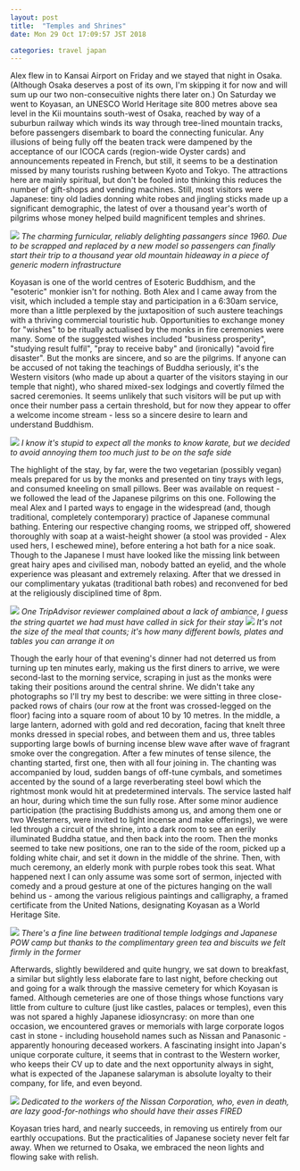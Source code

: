 ```yaml
---
layout: post
title:  "Temples and Shrines"
date: Mon 29 Oct 17:09:57 JST 2018

categories: travel japan
---
```


Alex flew in to Kansai Airport on Friday and we stayed that night in Osaka. (Although Osaka deserves a post of its own, I'm skipping it for now and will sum up our two non-consecuitive nights there later on.) On Saturday we went to Koyasan, an UNESCO World Heritage site 800 metres above sea level in the Kii mountains south-west of Osaka, reached by way of a suburbun railway which winds its way through tree-lined mountain tracks, before passengers disembark to board the connecting funicular. Any illusions of being fully off the beaten track were dampened by the acceptance of our ICOCA cards (region-wide Oyster cards) and announcements repeated in French, but still, it seems to be a destination missed by many tourists rushing between Kyoto and Tokyo. The attractions here are mainly spiritual, but don't be fooled into thinking this reduces the number of gift-shops and vending machines. Still, most visitors were Japanese: tiny old ladies donning white robes and jingling sticks made up a significant demographic, the latest of over a thousand year's worth of pilgrims whose money helped build magnificent temples and shrines.

![](/assets/20181027_143113.jpg)
*The charming furnicular, reliably delighting passangers since 1960. Due to be scrapped and replaced by a new model so passengers can finally start their trip to a thousand year old mountain hideaway in a piece of generic modern infrastructure*

Koyasan is one of the world centres of Esoteric Buddhism, and the "esoteric" monkier isn't for nothing. Both Alex and I came away from the visit, which included a temple stay and participation in a 6:30am service, more than a little perplexed by the juxtaposition of such austere teachings with a thriving commercial touristic hub. Opportunities to exchange money for "wishes" to be ritually actualised by the monks in fire ceremonies were many. Some of the suggested wishes included "business prosperity", "studying result fulfil", "pray to receive baby" and (ironically) "avoid fire disaster". But the monks are sincere, and so are the pilgrims. If anyone can be accused of not taking the teachings of Buddha seriously, it's the Western visitors (who made up about a quarter of the visitors staying in our temple that night), who shared mixed-sex lodgings and covertly filmed the sacred ceremonies. It seems unlikely that such visitors will be put up with once their number pass a certain threshold, but for now they appear to offer a welcome income stream - less so a sincere desire to learn and understand Buddhism.

![](/assets/20181027_151905.jpg)
*I know it's stupid to expect all the monks to know karate, but we decided to avoid annoying them too much just to be on the safe side*

The highlight of the stay, by far, were the two vegetarian (possibly vegan) meals prepared for us by the monks and presented on tiny trays with legs, and consumed kneeling on small pillows. Beer was available on request - we followed the lead of the Japanese pilgrims on this one. Following the meal Alex and I parted ways to engage in the widespread (and, though traditional, completely contemporary) practice of Japanese communal bathing. Entering our respective changing rooms, we stripped off, showered thoroughly with soap at a waist-height shower (a stool was provided - Alex used hers, I eschewed mine), before entering a hot bath for a nice soak. Though to the Japanese I must have looked like the missing link between great hairy apes and civilised man, nobody batted an eyelid, and the whole experience was pleasant and extremely relaxing. After that we dressed in our complimentary yukatas (traditional bath robes) and reconvened for bed at the religiously disciplined time of 8pm.

![](/assets/DSC_2271.JPG)
*One TripAdvisor reviewer complained about a lack of ambiance, I guess the string quartet we had must have called in sick for their stay*
![](/assets/DSC_2270.JPG)
*It's not the size of the meal that counts; it's how many different bowls, plates and tables you can arrange it on*

Though the early hour of that evening's dinner had not deterred us from turning up ten minutes early, making us the first diners to arrive, we were second-last to the morning service, scraping in just as the monks were taking their positions around the central shrine. We didn't take any photographs so I'll try my best to describe: we were sitting in three close-packed rows of chairs (our row at the front was crossed-legged on the floor) facing into a square room of about 10 by 10 metres. In the middle, a large lantern, adorned with gold and red decoration, facing that knelt three monks dressed in special robes, and between them and us, three tables supporting large bowls of burning incense blew wave after wave of fragrant smoke over the congregation. After a few minutes of tense silence, the chanting started, first one, then with all four joining in. The chanting was accompanied by loud, sudden bangs of off-tune cymbals, and sometimes accented by the sound of a large reverberating steel bowl which the rightmost monk would hit at predetermined intervals. The service lasted half an hour, during which time the sun fully rose. After some minor audience participation (the practising Buddhists among us, and among them one or two Westerners, were invited to light incense and make offerings), we were led through a circuit of the shrine, into a dark room to see an eerily illuminated Buddha statue, and then back into the room. Then the monks seemed to take new positions, one ran to the side of the room, picked up a folding white chair, and set it down in the middle of the shrine. Then, with much ceremony, an elderly monk with purple robes took this seat. What happened next I can only assume was some sort of sermon, injected with comedy and a proud gesture at one of the pictures hanging on the wall behind us - among the various religious paintings and calligraphy, a framed certificate from the United Nations, designating Koyasan as a World Heritage Site.

![](/assets/20181028_083531.jpg)
*There's a fine line between traditional temple lodgings and Japanese POW camp but thanks to the complimentary green tea and biscuits we felt firmly in the former*

Afterwards, slightly bewildered and quite hungry, we sat down to breakfast, a similar but slightly less elaborate fare to last night, before checking out and going for a walk through the massive cemetery for which Koyasan is famed. Although cemeteries are one of those things whose functions vary little from culture to culture (just like castles, palaces or temples), even this was not spared a highly Japanese idiosyncrasy: on more than one occasion, we encountered graves or memorials with large corporate logos cast in stone - including household names such as Nissan and Panasonic - apparently honouring deceased workers. A fascinating insight into Japan's unique corporate culture, it seems that in contrast to the Western worker, who keeps their CV up to date and the next opportunity always in sight, what is expected of the Japanese salaryman is absolute loyalty to their company, for life, and even beyond.

![](/assets/DSC_2312.JPG)
*Dedicated to the workers of the Nissan Corporation, who, even in death, are lazy good-for-nothings who should have their asses FIRED*

Koyasan tries hard, and nearly succeeds, in removing us entirely from our earthly occupations. But the practicalities of Japanese society never felt far away. When we returned to Osaka, we embraced the neon lights and flowing sake with relish.
